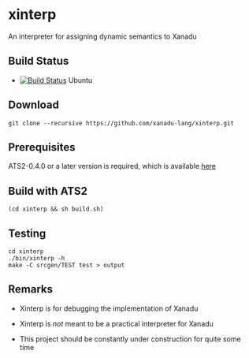 # xinterp

An interpreter for assigning dynamic semantics to Xanadu

## Build Status

* [![Build Status](https://travis-ci.org/xanadu-lang/xinterp.svg?branch=master)](https://travis-ci.org/xanadu-lang/xinterp) Ubuntu

## Download

```
git clone --recursive https://github.com/xanadu-lang/xinterp.git
```

## Prerequisites

ATS2-0.4.0 or a later version is required,
which is available [here](http://www.ats-lang.org/Downloads.html)

## Build with ATS2

```
(cd xinterp && sh build.sh)
```

## Testing

```
cd xinterp
./bin/xinterp -h
make -C srcgen/TEST test > output
```

## Remarks

- Xinterp is for debugging the implementation of Xanadu

- Xinterp is *not* meant to be a practical interpreter for Xanadu

- This project should be constantly under construction for quite some time
